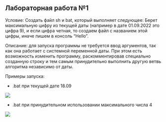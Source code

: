 ## Лабораторная работа №1

Условие: Создать файл sh и bat, который выполняет следующее: 
Берет максимальную цифру из текущей даты (например в дате 01.09.2022 это цифра 9), и если цифра четная, то создаем файл с названием этой цифры, иначе пишем в консоль “Hello”.

Описание: для запуска программы не требуется ввод аргументов, так как она работает с системной переменной даты. При этом есть возможность изменить программу, раскомментировав специально созданную строку и тем самым принудительно
выполнить другую ветвь алгоритма независимо от даты.

Примеры запуска:
- .bat при текущей дате 18.09

![](https://i.imgur.com/ClZ9Cx8.png)
- .bat при принудительном использовании максимального числа 4

![](https://i.imgur.com/bBZXfso.png)